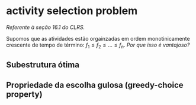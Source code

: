 # activity selection problem

*Referente à seção 16.1 do CLRS.*

Supomos que as atividades estão orgainzadas em ordem monotinicamente crescente de tempo de término: $f_1 \leq f_2 \leq \dots \leq f_n$.
*Por que isso é vantajoso?*

## Subestrutura ótima

## Propriedade da escolha gulosa (greedy-choice property)

